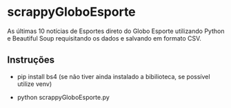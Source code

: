 # scrappyGloboEsporte
As últimas 10 notícias de Esportes direto do Globo Esporte utilizando Python e Beautiful Soup requisitando os dados e salvando em formato CSV.

## Instruções

- pip install bs4 (se não tiver ainda instalado a bibilioteca, se possível utilize venv)

- python scrappyGloboEsporte.py
